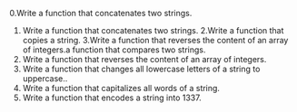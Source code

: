 0.Write a function that concatenates two strings.
1. Write a function that concatenates two strings.
2.Write a function that copies a string.
3.Write a function that reverses the content of an array of integers.a function that compares two strings.
4. Write a function that reverses the content of an array of integers.
5. Write a function that changes all lowercase letters of a string to uppercase..
6. Write a function that capitalizes all words of a string.
7. Write a function that encodes a string into 1337.
